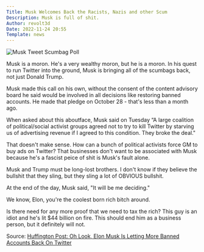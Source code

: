 ```yaml
---
Title: Musk Welcomes Back the Racists, Nazis and other Scum
Description: Musk is full of shit.
Author: revolt3d
Date: 2022-11-24 20:55
Template: news
---
```

![Musk Tweet Scumbag Poll](%assets_url%/musk-scumbag-tweet.jpg)

Musk is a moron. He's a very wealthy moron, but he is a moron. In his quest to run Twitter into the ground, Musk is bringing all of the scumbags back, not just Donald Trump.

Musk made this call on his own, without the consent of the content advisory board he said would be involved in all decisions like restoring banned accounts. He made that pledge on October 28 - that's less than a month ago.

When asked about this aboutface, Musk said on Tuesday “A large coalition of political/social activist groups agreed not to try to kill Twitter by starving us of advertising revenue if I agreed to this condition. They broke the deal."

That doesn't make sense. How can a bunch of political activists force GM to buy ads on Twitter? That businesses don't want to be associated with Musk because he's a fascist peice of shit is Musk's fault alone. 

Musk and Trump must be long-lost brothers. I don't know if they believe the bullshit that they sling, but they sling a lot of OBVIOUS bullshit. 

At the end of the day, Musk said, "It will be me deciding."

We know, Elon, you're the coolest born rich bitch around.

Is there need for any more proof that we need to tax the rich? This guy is an idiot and he's lit $44 billion on fire. This should end him as a business person, but it definitely will not.

Source: [Huffington Post: Oh Look, Elon Musk Is Letting More Banned Accounts Back On Twitter](https://www.huffpost.com/entry/elon-musk-twitter-banned-accounts-amnesty_n_637fb2e0e4b0e4c77590dfbf)